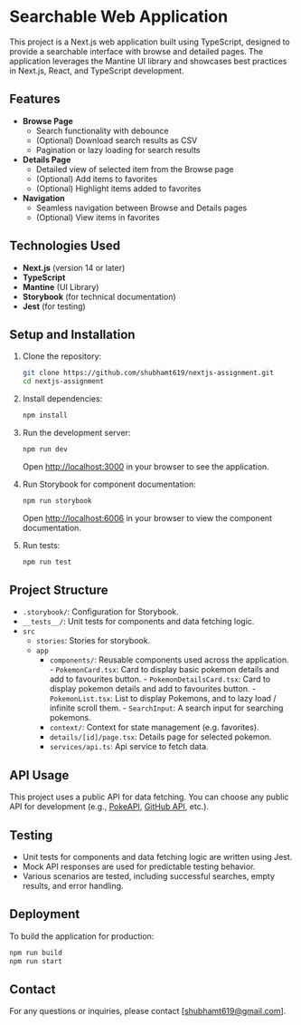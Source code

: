 
# Searchable Web Application

This project is a Next.js web application built using TypeScript, designed to provide a searchable interface with browse and detailed pages. The application leverages the Mantine UI library and showcases best practices in Next.js, React, and TypeScript development.

## Features

- **Browse Page**
  - Search functionality with debounce
  - (Optional) Download search results as CSV
  - Pagination or lazy loading for search results
- **Details Page**
  - Detailed view of selected item from the Browse page
  - (Optional) Add items to favorites
  - (Optional) Highlight items added to favorites
- **Navigation**
  - Seamless navigation between Browse and Details pages
  - (Optional) View items in favorites

## Technologies Used

- **Next.js** (version 14 or later)
- **TypeScript**
- **Mantine** (UI Library)
- **Storybook** (for technical documentation)
- **Jest** (for testing)

## Setup and Installation

1. Clone the repository:
   ```sh
   git clone https://github.com/shubhamt619/nextjs-assignment.git
   cd nextjs-assignment
   ```

2. Install dependencies:
   ```sh
   npm install
   ```

3. Run the development server:
   ```sh
   npm run dev
   ```
   Open [http://localhost:3000](http://localhost:3000) in your browser to see the application.

4. Run Storybook for component documentation:
   ```sh
   npm run storybook
   ```
   Open [http://localhost:6006](http://localhost:6006) in your browser to view the component documentation.

5. Run tests:
   ```sh
   npm run test
   ```

## Project Structure
- `.storybook/`: Configuration for Storybook.
- `__tests__/`: Unit tests for components and data fetching logic.
- `src`
  - `stories`: Stories for storybook.
  - `app`
      - `components/`: Reusable components used across the application.
            - `PokemonCard.tsx`: Card to display basic pokemon details and add to favourites button.
            - `PokemonDetailsCard.tsx`: Card to display pokemon details and add to favourites button.
            - `PokemonList.tsx`: List to display Pokemons, and to lazy load / infinite scroll them.
            - `SearchInput`: A search input for searching pokemons.
      - `context/`: Context for state management (e.g. favorites).
      - `details/[id]/page.tsx`: Details page for selected pokemon.
      - `services/api.ts`: Api service to fetch data.

## API Usage

This project uses a public API for data fetching. You can choose any public API for development (e.g., [PokeAPI](https://pokeapi.co/api/v2/), [GitHub API](https://api.github.com/), etc.).

## Testing

- Unit tests for components and data fetching logic are written using Jest.
- Mock API responses are used for predictable testing behavior.
- Various scenarios are tested, including successful searches, empty results, and error handling.

## Deployment

To build the application for production:
```sh
npm run build
npm run start
```

## Contact

For any questions or inquiries, please contact [shubhamt619@gmail.com].
